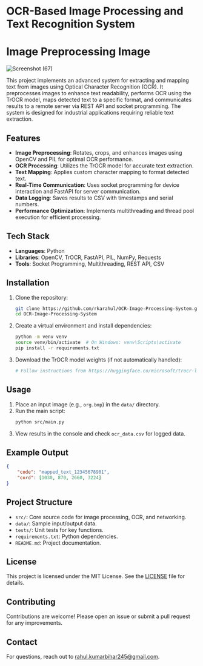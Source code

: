 # OCR-Based Image Processing and Text Recognition System
# Image Preprocessing Image

![Screenshot (67)](https://github.com/user-attachments/assets/d6982e0b-2603-47d3-8aea-21ffc89e80a0)

This project implements an advanced system for extracting and mapping text from images using Optical Character Recognition (OCR). It preprocesses images to enhance text readability, performs OCR using the TrOCR model, maps detected text to a specific format, and communicates results to a remote server via REST API and socket programming. The system is designed for industrial applications requiring reliable text extraction.

## Features
- **Image Preprocessing**: Rotates, crops, and enhances images using OpenCV and PIL for optimal OCR performance.
- **OCR Processing**: Utilizes the TrOCR model for accurate text extraction.
- **Text Mapping**: Applies custom character mapping to format detected text.
- **Real-Time Communication**: Uses socket programming for device interaction and FastAPI for server communication.
- **Data Logging**: Saves results to CSV with timestamps and serial numbers.
- **Performance Optimization**: Implements multithreading and thread pool execution for efficient processing.

## Tech Stack
- **Languages**: Python
- **Libraries**: OpenCV, TrOCR, FastAPI, PIL, NumPy, Requests
- **Tools**: Socket Programming, Multithreading, REST API, CSV

## Installation
1. Clone the repository:
   ```bash
   git clone https://github.com/rkarahul/OCR-Image-Processing-System.git
   cd OCR-Image-Processing-System
   ```
2. Create a virtual environment and install dependencies:
   ```bash
   python -m venv venv
   source venv/bin/activate  # On Windows: venv\Scripts\activate
   pip install -r requirements.txt
   ```
3. Download the TrOCR model weights (if not automatically handled):
   ```bash
   # Follow instructions from https://huggingface.co/microsoft/trocr-large-printed
   ```

## Usage
1. Place an input image (e.g., `org.bmp`) in the `data/` directory.
2. Run the main script:
   ```bash
   python src/main.py
   ```
3. View results in the console and check `ocr_data.csv` for logged data.

## Example Output
```json
{
    "code": "mapped_text_12345678901",
    "cord": [1030, 870, 2660, 3224]
}
```

## Project Structure
- `src/`: Core source code for image processing, OCR, and networking.
- `data/`: Sample input/output data.
- `tests/`: Unit tests for key functions.
- `requirements.txt`: Python dependencies.
- `README.md`: Project documentation.

## License
This project is licensed under the MIT License. See the [LICENSE](LICENSE) file for details.

## Contributing
Contributions are welcome! Please open an issue or submit a pull request for any improvements.

## Contact
For questions, reach out to rahul.kumarbihar245@gmail.com.
